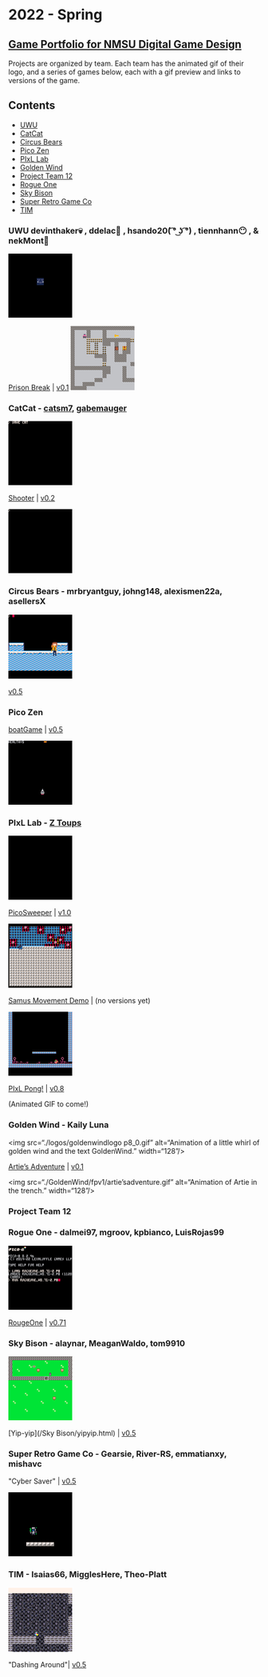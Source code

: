 # 2022 - Spring
## [Game Portfolio for NMSU Digital Game Design](/../index.md)

Projects are organized by team. Each team has the animated gif of their logo, and a series of games below, each with a gif preview and links to versions of the game.

## Contents
- [UWU](#uwu)
- [CatCat](#catcat---catsm7-gabemauger)
- [Circus Bears](#circus-bears---mrbryantguy-johng148-alexismen22a-asellersx)
- [Pico Zen](#pico-zen)
- [PIxL Lab](#pixl-lab---z-toups)
- [Golden Wind](#Golden-Wind)
- [Project Team 12](#project-team-12)
- [Rogue One](#rogue-one---dalmei97-mgroov-kpbianco-luisrojas99)
- [Sky Bison](#sky-bison)
- [Super Retro Game Co](#super-retro-game-co---gearsie-river-rs-emmatianxy-mishavc)
- [TIM](#tim)

### UWU devinthaker💀 , ddelac😬 , hsando20( ͡° ͜ʖ ͡°) , tiennhann😶 , & nekMont💅 
<img src="./logos/uwu.gif" alt="dark blue uwu face with a small heart slowly falling over the uwu face while getting larger then the uwu face turns orange and in pink it says uwu and in orange underneath says studios."
width="128"/>


[Prison Break](/2022-1/UWU/prisonbreak.html) \| [v0.1](https://github.com/ddelac/UWU/releases/tag/v0.1)
<img src="./UWU/PrisonBreak.gif" alt="Animation of a pig guard shuffling left to right fast then going past the spiked floors within a maze to get a key. "
width="128"/>

### CatCat - [catsm7](https://www.linkedin.com/in/catalina-sm/), [gabemauger](https://www.linkedin.com/in/gabriel-mauger-5210151a5/)
<img src="./logos/catcat_0.gif" alt="Animation of the two cats coming together mirrored on the y-axis, the top has the name CatCat then a small cat in the center. The two cats shift from the bottom left and the bottom right into the center revealing the middle cat and the name above." width="128"/>

[Shooter](/catcat/shooter.html) \| [v0.2](https://github.com/gabemauger/catcat/releases/tag/v0.2)

<img src="./catcat/shooter_1.gif" alt="Animation of shooter firing at enimies and dying." width="128"/>

### Circus Bears - mrbryantguy, johng148, alexismen22a, asellersX

<img src="./SchoolRouteCharlie/SchoolRouteCharlie.gif" alt="Gif of the current state of School Route Charlie game - pre-release" width="128"/>

[v0.5](https://github.com/mrbryantguy/School-Route-Charlie/releases/tag/v0.5)

### Pico Zen 
[boatGame](/pico-zen/newboat.html) \| [v0.5](https://github.com/angelinaplaza7/Pico-Zen/releases/tag/v0.5)

<img src="./pico-zen/newboat_1.gif" alt="Boat dodges and gets hit by falling objects" width="128"/>

### PIxL Lab - [Z Toups](https://pixllab.github.io)

<img src="./logos/pixl-logo_0.gif" alt="Animation of the Play and Interactive Experiences for Learning lab logo showing P-I-L, then the X fades in." width="128"/>

[PicoSweeper](/pixl-lab/picosweeperv1_0.html) \| [v1.0](https://github.com/toupsz/pico-8/releases/tag/v1.0)

<img src="./pixl-lab/picosweeper-some_cleared.gif" alt="Animation of blinking cursor on a grid with markers for revealed mines." width="128"/>

[Samus Movement Demo](/pixl-lab/samusmovev0_3.html) \| (no versions yet)

<img alt="Animation of character jumping in a platformer game." src="./pixl-lab/samusmove-jump_all_collisions.gif" width="128"/>

[PIxL Pong!](/pixl-lab/pixlpong.html) \| [v0.8](https://github.com/NMSU-DGD/lets_make_in_pico_8/releases/tag/0.8)

(Animated GIF to come!)

### Golden Wind - Kaily Luna

<img src=“./logos/goldenwindlogo p8_0.gif” alt=“Animation of a little whirl of golden wind and the text GoldenWind.” width=“128”/>

[Artie’s Adventure](/GoldenWind/fpv1/artie’sadventure.html) \| [v0.1](https://github.com/KailyLuna/GoldenWind/releases/tag/v0.1)

<img src=“./GoldenWind/fpv1/artie’sadventure.gif” alt=“Animation of Artie in the trench.” width=“128”/>

### Project Team 12

### Rogue One - dalmei97, mgroov, kpbianco, LuisRojas99

<img src="./RougeOne/rogueone_v0 71-2_0.gif" alt="Gif for rougeone" width="128"/>

[RougeOne](/RougeOne/rogueone_v0.71-2.html) \| [v0.71](https://github.com/dalmei97/RougeOne/releases/tag/v0.71)


### Sky Bison - alaynar, MeaganWaldo, tom9910

<img src="./Sky Bison/yipyip_v0.5_pre-release.gif" alt="Teaser trailer for the game Yip-Yip - pre-release" width="128"/>

[Yip-yip](/Sky Bison/yipyip.html) \| [v0.5](https://github.com/alaynar/yip-yip/releases/tag/v0.5)

### Super Retro Game Co - Gearsie, River-RS, emmatianxy, mishavc
"Cyber Saver" | [v0.5](https://github.com/Gearsie/Super-Retro-Game-Co/releases/tag/v0.5)  

<img alt="Animation of player character 'AViS' moving and jumping around." src="./Super-Retro-Game-Co/game_preview.gif" width="128"/>

### TIM - Isaias66, MigglesHere, Theo-Platt

<img alt="Gameplay of our character going around and dashing through our environment with block collision" src="./tim/gameplay.gif" width="128">

"Dashing Around"| [v0.5](https://github.com/MigglesHere/CS477-TIM/releases/tag/v0.5)
